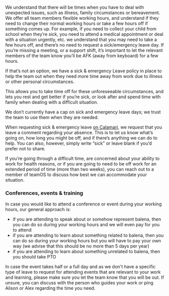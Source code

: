 We understand that there will be times when you have to deal with unexpected issues, such as illness, family circumstances or bereavement. We offer all team members flexible working hours, and understand if they need to change their normal working hours or take a few hours off if something comes up. For example, if you need to collect your child from school when they’re sick, you need to attend a medical appointment or deal with a situation urgently, etc. we understand that you may need to take a few hours off, and there’s no need to request a sick/emergency leave day. If you’re missing a meeting, or a support shift, it’s important to let the relevant members of the team know you’ll be AFK (away from keyboard) for a few hours.

If that’s not an option, we have a sick & emergency Leave policy in place to help the team out when they need more time away from work due to illness or other personal circumstances. 

This allows you to take time off for these unforeseeable circumstances, and lets you rest and get better if you’re sick, or look after and spend time with family when dealing with a difficult situation. 

We don’t currently have a cap on sick and emergency leave days; we trust the team to use them when they are needed. 

When requesting sick & emergency leave [on Calamari](https://github.com/balena-io/balena-io/wiki/Calamari), we request that you leave a comment regarding your absence. This is to let us know what’s going on, how long you might be off, and if there’s anything we can do to help. You can also, however, simply write “sick” or leave blank if you’d prefer not to share. 

If you’re going through a difficult time, are concerned about your ability to work for health reasons, or if you are going to need to be off work for an extended period of time (more than two weeks), you can reach out to a member of teamOS to discuss how best we can accommodate your situation. 

### Conferences, events & training

In case you would like to attend a conference or event during your working hours, our general approach is: 

* if you are attending to speak about or somehow represent balena, then you can do so during your working hours and we will even pay for you to attend
* if you are attending to learn about something related to balena, then you can do so during your working hours but you will have to pay your own way (we advise that this should be no more than 5 days per year)
* if you are attending to learn about something unrelated to balena, then you should take PTO

In case the event takes half or a full day and as we don't have a specific type of leave to request for attending events that are relevant to your work and learning, please make sure you let the team know that you will be out. If unsure, you can discuss with the person who guides your work or ping Alison or Alex regarding the time you need.  